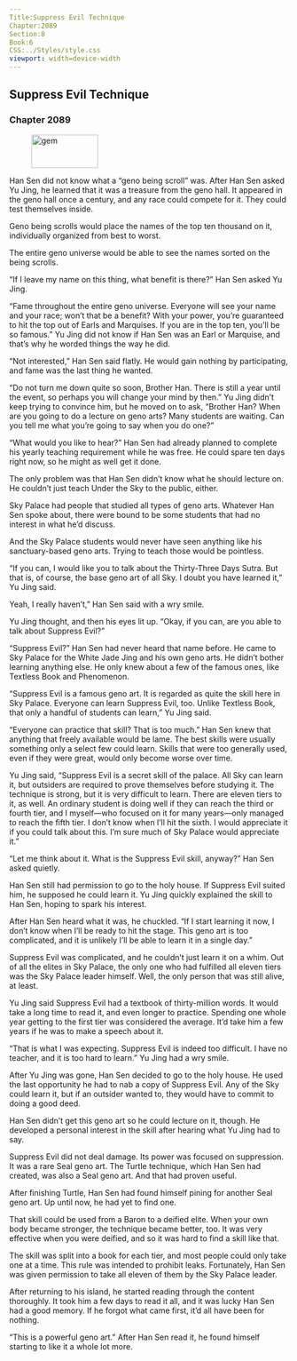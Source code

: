 ```yaml
---
Title:Suppress Evil Technique 
Chapter:2089 
Section:8 
Book:6 
CSS:../Styles/style.css 
viewport: width=device-width
---
```

  
## Suppress Evil Technique
### Chapter 2089
  
<figure>
	<img src="../Images/gem.gif" alt="gem" id="gem" width="120" height="60" />
</figure>
  

  
Han Sen did not know what a “geno being scroll” was. After Han Sen asked Yu Jing, he learned that it was a treasure from the geno hall. It appeared in the geno hall once a century, and any race could compete for it. They could test themselves inside.

Geno being scrolls would place the names of the top ten thousand on it, individually organized from best to worst.

The entire geno universe would be able to see the names sorted on the being scrolls.

“If I leave my name on this thing, what benefit is there?” Han Sen asked Yu Jing.

“Fame throughout the entire geno universe. Everyone will see your name and your race; won’t that be a benefit? With your power, you’re guaranteed to hit the top out of Earls and Marquises. If you are in the top ten, you’ll be so famous.” Yu Jing did not know if Han Sen was an Earl or Marquise, and that’s why he worded things the way he did.

“Not interested,” Han Sen said flatly. He would gain nothing by participating, and fame was the last thing he wanted.

“Do not turn me down quite so soon, Brother Han. There is still a year until the event, so perhaps you will change your mind by then.” Yu Jing didn’t keep trying to convince him, but he moved on to ask, “Brother Han? When are you going to do a lecture on geno arts? Many students are waiting. Can you tell me what you’re going to say when you do one?”

“What would you like to hear?” Han Sen had already planned to complete his yearly teaching requirement while he was free. He could spare ten days right now, so he might as well get it done.

The only problem was that Han Sen didn’t know what he should lecture on. He couldn’t just teach Under the Sky to the public, either.

Sky Palace had people that studied all types of geno arts. Whatever Han Sen spoke about, there were bound to be some students that had no interest in what he’d discuss.

And the Sky Palace students would never have seen anything like his sanctuary-based geno arts. Trying to teach those would be pointless.

“If you can, I would like you to talk about the Thirty-Three Days Sutra. But that is, of course, the base geno art of all Sky. I doubt you have learned it,” Yu Jing said.

Yeah, I really haven’t,” Han Sen said with a wry smile.

Yu Jing thought, and then his eyes lit up. “Okay, if you can, are you able to talk about Suppress Evil?”

“Suppress Evil?” Han Sen had never heard that name before. He came to Sky Palace for the White Jade Jing and his own geno arts. He didn’t bother learning anything else. He only knew about a few of the famous ones, like Textless Book and Phenomenon.

“Suppress Evil is a famous geno art. It is regarded as quite the skill here in Sky Palace. Everyone can learn Suppress Evil, too. Unlike Textless Book, that only a handful of students can learn,” Yu Jing said.

“Everyone can practice that skill? That is too much.” Han Sen knew that anything that freely available would be lame. The best skills were usually something only a select few could learn. Skills that were too generally used, even if they were great, would only become worse over time.

Yu Jing said, “Suppress Evil is a secret skill of the palace. All Sky can learn it, but outsiders are required to prove themselves before studying it. The technique is strong, but it is very difficult to learn. There are eleven tiers to it, as well. An ordinary student is doing well if they can reach the third or fourth tier, and I myself—who focused on it for many years—only managed to reach the fifth tier. I don’t know when I’ll hit the sixth. I would appreciate it if you could talk about this. I’m sure much of Sky Palace would appreciate it.”

“Let me think about it. What is the Suppress Evil skill, anyway?” Han Sen asked quietly.

Han Sen still had permission to go to the holy house. If Suppress Evil suited him, he supposed he could learn it. Yu Jing quickly explained the skill to Han Sen, hoping to spark his interest.

After Han Sen heard what it was, he chuckled. “If I start learning it now, I don’t know when I’ll be ready to hit the stage. This geno art is too complicated, and it is unlikely I’ll be able to learn it in a single day.”

Suppress Evil was complicated, and he couldn’t just learn it on a whim. Out of all the elites in Sky Palace, the only one who had fulfilled all eleven tiers was the Sky Palace leader himself. Well, the only person that was still alive, at least.

Yu Jing said Suppress Evil had a textbook of thirty-million words. It would take a long time to read it, and even longer to practice. Spending one whole year getting to the first tier was considered the average. It’d take him a few years if he was to make a speech about it.

“That is what I was expecting. Suppress Evil is indeed too difficult. I have no teacher, and it is too hard to learn.” Yu Jing had a wry smile.

After Yu Jing was gone, Han Sen decided to go to the holy house. He used the last opportunity he had to nab a copy of Suppress Evil. Any of the Sky could learn it, but if an outsider wanted to, they would have to commit to doing a good deed.

Han Sen didn’t get this geno art so he could lecture on it, though. He developed a personal interest in the skill after hearing what Yu Jing had to say.

Suppress Evil did not deal damage. Its power was focused on suppression. It was a rare Seal geno art. The Turtle technique, which Han Sen had created, was also a Seal geno art. And that had proven useful.

After finishing Turtle, Han Sen had found himself pining for another Seal geno art. Up until now, he had yet to find one.

That skill could be used from a Baron to a deified elite. When your own body became stronger, the technique became better, too. It was very effective when you were deified, and so it was hard to find a skill like that.

The skill was split into a book for each tier, and most people could only take one at a time. This rule was intended to prohibit leaks. Fortunately, Han Sen was given permission to take all eleven of them by the Sky Palace leader.

After returning to his island, he started reading through the content thoroughly. It took him a few days to read it all, and it was lucky Han Sen had a good memory. If he forgot what came first, it’d all have been for nothing.

“This is a powerful geno art.” After Han Sen read it, he found himself starting to like it a whole lot more.